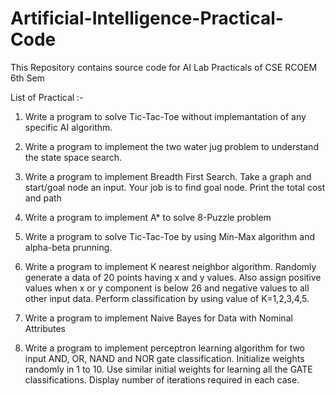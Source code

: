# Artificial-Intelligence-Practical-Code
This Repository contains source code for AI Lab Practicals of CSE RCOEM 6th Sem

List of Practical :-

1. Write a program to solve Tic-Tac-Toe without implemantation of any specific AI algorithm.

2. Write a program to implement the two water jug problem to understand the state space search.

3. Write a program to implement Breadth First Search. Take a graph and start/goal node an input. Your job is to find goal node. Print the total cost and path

4. Write a program to implement A* to solve 8-Puzzle problem

5. Write a program to solve Tic-Tac-Toe by using Min-Max algorithm and alpha-beta prunning.

6. Write a program to implement K nearest neighbor algorithm. Randomly generate a data of 20 points having x and y values. Also assign positive values when x or y component is below 26 and negative values to all other input data. Perform classification by using value of K=1,2,3,4,5.

7. Write a program to implement Naive Bayes for Data with Nominal Attributes 

8. Write a program to implement perceptron learning algorithm for two input AND, OR, NAND and NOR gate classification. Initialize weights randomly in 1 to 10. Use similar initial weights for learning all the GATE classifications. Display number of iterations required in each case.

